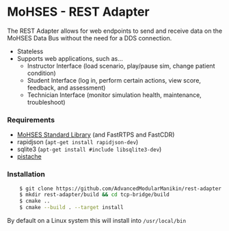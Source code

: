 # MoHSES - REST Adapter

The REST Adapter allows for web endpoints to send and receive data on the MoHSES Data Bus without the need for a DDS connection.
- Stateless
- Supports web applications, such as...
  - Instructor Interface (load scenario, play/pause sim, change patient condition)
  - Student Interface (log in, perform certain actions, view score, feedback, and assessment)
  - Technician Interface (monitor simulation health, maintenance, troubleshoot)

### Requirements
- [MoHSES Standard Library](https://github.com/AdvancedModularManikin/amm-library) (and FastRTPS and FastCDR)
- rapidjson (`apt-get install rapidjson-dev`)
- sqlite3 (`apt-get install #include libsqlite3-dev`)
- [pistache](https://github.com/pistacheio/pistache)


### Installation
```bash
    $ git clone https://github.com/AdvancedModularManikin/rest-adapter
    $ mkdir rest-adapter/build && cd tcp-bridge/build
    $ cmake ..
    $ cmake --build . --target install
```

By default on a Linux system this will install into `/usr/local/bin`




